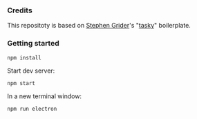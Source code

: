 ### Credits
This repositoty is based on [Stephen Grider](https://github.com/StephenGrider)'s "[tasky](https://github.com/StephenGrider/ElectronCode/tree/master/boilerplates/tasky)" boilerplate.

### Getting started

`npm install`

Start dev server:

`npm start`

In a new terminal window:

`npm run electron`
